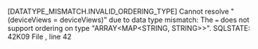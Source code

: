 [DATATYPE_MISMATCH.INVALID_ORDERING_TYPE] Cannot resolve "(deviceViews = deviceViews)" due to data type mismatch: The `=` does not support ordering on type "ARRAY<MAP<STRING, STRING>>". SQLSTATE: 42K09
File <command-1002329549987905>, line 42
